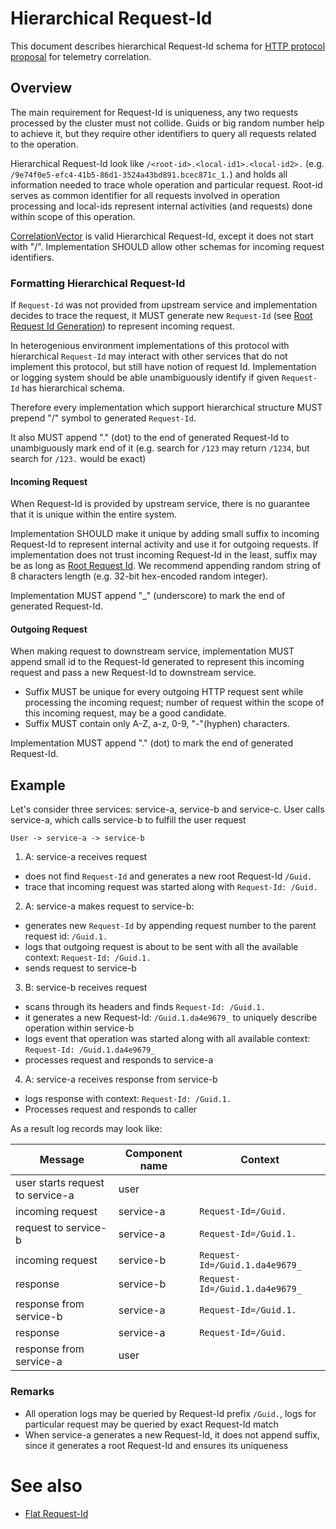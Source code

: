 #  Hierarchical Request-Id
This document describes hierarchical Request-Id schema for [HTTP protocol proposal](http_protocol_proposal_v1.md) for telemetry correlation.

## Overview
The main requirement for Request-Id is uniqueness, any two requests processed by the cluster must not collide.
Guids or big random number help to achieve it, but they require other identifiers to query all requests related to the operation.

Hierarchical Request-Id look like `/<root-id>.<local-id1>.<local-id2>.` (e.g. `/9e74f0e5-efc4-41b5-86d1-3524a43bd891.bcec871c_1.`) and holds all information needed to trace whole operation and particular request.
Root-id serves as common identifier for all requests involved in operation processing and local-ids represent internal activities (and requests) done within scope of this operation.

[CorrelationVector](https://osgwiki.com/wiki/CorrelationVector) is valid Hierarchical Request-Id, except it does not start with "/". Implementation SHOULD allow other schemas for incoming request identifiers.

### Formatting Hierarchical Request-Id
If `Request-Id` was not provided from upstream service and implementation decides to trace the request, it MUST generate new `Request-Id` (see [Root Request Id Generation](http_protocol_proposal_v1.md#root-request-id-generation)) to represent incoming request. 

In heterogenious environment implementations of this protocol with hierarchical `Request-Id` may interact with other services that do not implement this protocol, but still have notion of request Id. Implementation or logging system should be able unambiguously identify if given `Request-Id` has hierarchical schema. 

Therefore every implementation which support hierarchical structure MUST prepend "/" symbol to generated `Request-Id`.

It also MUST append "." (dot) to the end of generated Request-Id to unambiguously mark end of it (e.g. search for `/123` may return `/1234`, but search for `/123.` would be exact)

#### Incoming Request
When Request-Id is provided by upstream service, there is no guarantee that it is unique within the entire system. 

Implementation SHOULD make it unique by adding small suffix to incoming Request-Id to represent internal activity and use it for outgoing requests.
If implementation does not trust incoming Request-Id in the least, suffix may be as long as [Root Request Id](http_protocol_proposal_v1.md#root-request-id-generation).
We recommend appending random string of 8 characters length (e.g. 32-bit hex-encoded random integer).

Implementation MUST append "_" (underscore) to mark the end of generated Request-Id.

#### Outgoing Request
When making request to downstream service, implementation MUST append small id to the Request-Id generated to represent this incoming request and pass a new Request-Id to downstream service.

- Suffix MUST be unique for every outgoing HTTP request sent while processing the incoming request; number of request within the scope of this incoming request, may be a good candidate. 
- Suffix MUST contain only A-Z, a-z, 0-9, "-"(hyphen) characters.

Implementation MUST append "." (dot) to mark the end of generated Request-Id.

## Example
Let's consider three services: service-a, service-b and service-c. User calls service-a, which calls service-b to fulfill the user request

`User -> service-a -> service-b`

1. A: service-a receives request 
  * does not find `Request-Id` and generates a new root Request-Id `/Guid.`
  * trace that incoming request was started along with `Request-Id: /Guid.`
2. A: service-a makes request to service-b:
  * generates new `Request-Id` by appending request number to the parent request id: `/Guid.1.`
  * logs that outgoing request is about to be sent with all the available context: `Request-Id: /Guid.1.`
  * sends request to service-b
3. B: service-b receives request
  * scans through its headers and finds `Request-Id: /Guid.1.`
  * it generates a new Request-Id: `/Guid.1.da4e9679_` to uniquely describe operation within service-b
  * logs event that operation was started along with all available context: `Request-Id: /Guid.1.da4e9679_`
  * processes request and responds to service-a
4. A: service-a receives response from service-b
  * logs response with context: `Request-Id: /Guid.1.`
  * Processes request and responds to caller

As a result log records may look like:

| Message  |  Component name | Context |
| ---------| --------------- | ------- |
| user starts request to service-a | user |  |
| incoming request | service-a | `Request-Id=/Guid.` |
| request to service-b | service-a | `Request-Id=/Guid.1.` |
| incoming request | service-b | `Request-Id=/Guid.1.da4e9679_` |
| response | service-b | `Request-Id=/Guid.1.da4e9679_` |
| response from service-b | service-a | `Request-Id=/Guid.1.` |
| response | service-a | `Request-Id=/Guid.` |
| response from service-a | user |  |

### Remarks
* All operation logs may be queried by Request-Id prefix `/Guid.`, logs for particular request may be queried by exact Request-Id match
* When service-a generates a new Request-Id, it does not append suffix, since it generates a root Request-Id and ensures its uniqueness

# See also
- [Flat Request-Id](flat_request_id.md)
